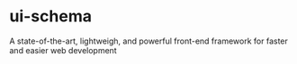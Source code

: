 ui-schema
=========

A state-of-the-art, lightweigh, and powerful front-end framework for faster and easier web development
